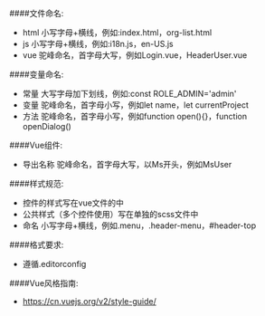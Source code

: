 ####文件命名:
- html 小写字母+横线，例如:index.html，org-list.html
- js 小写字母+横线，例如:i18n.js，en-US.js
- vue 驼峰命名，首字母大写，例如Login.vue，HeaderUser.vue

####变量命名:
- 常量 大写字母加下划线，例如:const ROLE_ADMIN='admin'
- 变量 驼峰命名，首字母小写，例如let name，let currentProject
- 方法 驼峰命名，首字母小写，例如function open(){}，function openDialog()

####Vue组件:
- 导出名称 驼峰命名，首字母大写，以Ms开头，例如MsUser

####样式规范:
- 控件的样式写在vue文件的<style scoped></style>中
- 公共样式（多个控件使用）写在单独的scss文件中
- 命名 小写字母+横线，例如.menu，.header-menu，#header-top

####格式要求:
- 遵循.editorconfig

####Vue风格指南:
- https://cn.vuejs.org/v2/style-guide/
